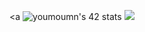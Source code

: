 <a
  <img src="https://badge.mediaplus.ma/levi/youmoumn" alt="youmoumn's 42 stats" />
  <img src="https://github.com/moumniucf/moumniucf/blob/main/rasengan_particles.gif?raw=true" />
</a>
